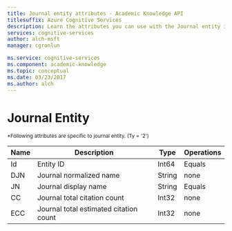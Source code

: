 ```yaml
---
title: Journal entity attributes - Academic Knowledge API
titlesuffix: Azure Cognitive Services
description: Learn the attributes you can use with the Journal entity in the Academic Knowledge API in Cognitive Services.
services: cognitive-services
author: alch-msft
manager: cgronlun

ms.service: cognitive-services
ms.component: academic-knowledge
ms.topic: conceptual
ms.date: 03/23/2017
ms.author: alch
---
```


# Journal Entity

<sub>
*Following attributes are specific to journal entity. (Ty = '2')
</sub>

Name	|Description							|Type       | Operations
------- | ------------------------------------- | --------- | ----------------------------
Id		|Entity ID								|Int64		|Equals
DJN		|Journal normalized name				|String		|none
JN		|Journal display name					|String		|Equals
CC		|Journal total citation count			|Int32		|none  
ECC		|Journal total estimated citation count	|Int32		|none